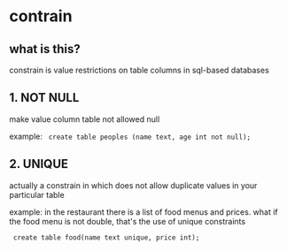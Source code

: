 # contrain
## what is this?
constrain is value restrictions on table columns in sql-based databases

## 1. NOT NULL
make value column table not allowed null

example:
``` create table peoples (name text, age int not null);```

## 2. UNIQUE
actually a constrain in which does not allow duplicate values in your particular table

example: 
in the restaurant there is a list of food menus and prices. what if the food menu is not 
double, that's the use of unique constraints

``` create table food(name text unique, price int);```
